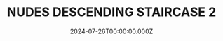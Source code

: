 ---
date: 2024-07-26T00:00:00.000Z
description: A collage rendition of Duchamp's nudes descending staircase by @aaronehankins
draft: false
icon: 2024-07-26-nudes-descending-staircase-2.webp
language: en
title: NUDES DESCENDING STAIRCASE 2
link: https://www.instagram.com/p/C9236zXSINq/?img_index=1
alt: A photo of a collage mounted on foamcore. In the background is a bookcase and frames containing other artworks.

---